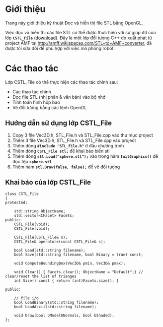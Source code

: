 # Giới thiệu #

Trang này giới thiệu kỹ thuật Đọc và hiển thị file STL bằng OpenGL.

Việc đọc và hiển thị các file STL có thể được thực hiện với sự giúp đỡ của lớp **`CSTL_File`** ([download](http://mophongrobot.googlecode.com/svn/trunk/Kythuat/STL_File.zip)). Đây là một lớp đối tượng C++ do xuất phát từ project AMF tại http://amff.wikispaces.com/STL+to+AMF+converter, đã được tôi sửa đổi để phù hợp với việc mô phỏng robot.

# Các thao tác #
Lớp CSTL\_File có thể thực hiện các thao tác chính sau:
  * Các thao tác chính
  * Đọc file STL (nhị phân & văn bản) vào bộ nhớ
  * Tính toán hình hộp bao
  * Vẽ đối tượng bằng các lệnh OpenGL

## Hướng dẫn sử dụng lớp CSTL\_File ##
  1. Copy 3 file Vec3D.h, STL\_File.h và STL\_File.cpp vào thư mục project
  1. Thêm 3 file Vec3D.h, STL\_File.h và STL\_File.cpp vào project
  1. Thêm dòng **`#include "STL_File.h"`** ở đầu chương trình
  1. Thêm dòng **`CSTL_File stl;`** để khai báo biến stl
  1. Thêm dòng **`stl.Load(“sphere.stl”);`** vào trong hàm **`InitGraphics()`** để đọc tệp **`sphere.stl`**
  1. Thêm hàm **`stl.Draw(false, false);`** để vẽ đối tượng

## Khai báo của lớp CSTL\_File ##
```
class CSTL_File
{
protected:

	std::string ObjectName;
	std::vector<CFacet> Facets;
public:
	CSTL_File(void);
	CSTL_File(void);

	CSTL_File(CSTL_File& s);
	CSTL_File& operator=(const CSTL_File& s);

	bool Load(std::string filename);
	bool Save(std::string filename, bool Binary = true) const;

	void ComputeBoundingBox(Vec3D& pmin, Vec3D& pmax);

	void Clear() { Facets.clear(); ObjectName = "Default";} // clear/reset the list of trianges
	int Size() const { return (int)Facets.size(); }

public:

	// file i/o
	bool LoadBinary(std::string filename);
	bool LoadAscii(std::string filename);

	void Draw(bool bModelhNormals, bool bShaded);
};
```